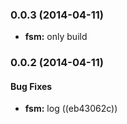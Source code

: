 <a name="0.0.3"></a>
### 0.0.3 (2014-04-11)

* **fsm:** only build

<a name="0.0.2"></a>
### 0.0.2 (2014-04-11)


#### Bug Fixes

* **fsm:** log ((eb43062c))

